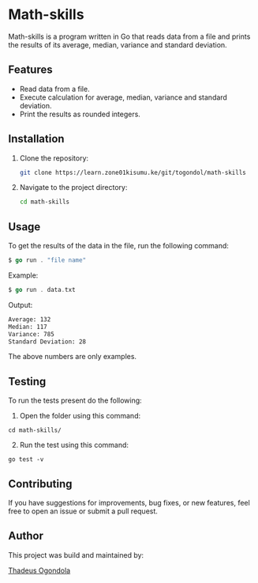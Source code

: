# Math-skills

Math-skills is a program written in Go that reads data from a file and prints the results of its average, median, variance and standard deviation.

## Features

- Read data from a file.
- Execute calculation for average, median, variance and standard deviation.
- Print the results as rounded integers.

## Installation

1. Clone the repository:

    ```bash
    git clone https://learn.zone01kisumu.ke/git/togondol/math-skills
    ```

2. Navigate to the project directory:

    ```bash
    cd math-skills
    ```

## Usage

To get the results of the data in the file, run the following command:

```go
$ go run . "file name"
```

Example:

```go
$ go run . data.txt
```

Output:

```bash
Average: 132
Median: 117
Variance: 785
Standard Deviation: 28              
```
The above numbers are only examples.

## Testing 
To run the tests present do the following:

1. Open the folder using this command:

```
cd math-skills/
```
2. Run the test using this command:

```
go test -v
```


## Contributing

If you have suggestions for improvements, bug fixes, or new features, feel free to open an issue or submit a pull request.

## Author

This project was build and maintained by:

[Thadeus Ogondola](https://learn.zone01kisumu.ke/git/togondol/)

